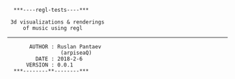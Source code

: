       ***----regl-tests----***
  
     3d visualizations & renderings
         of music using regl
         
   ----------------------------------
         
           AUTHOR : Ruslan Pantaev
                     (arpiseaQ)
             DATE : 2018-2-6
          VERSION : 0.0.1
      ***--------**--------***

